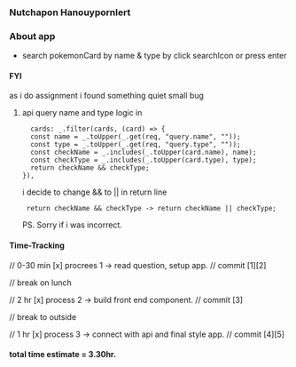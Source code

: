 ### Nutchapon Hanouypornlert

### About app

- search pokemonCard by name & type by click searchIcon or press enter

#### FYI

as i do assignment i found something quiet small bug

1. api query name and type logic in

   ```
     cards: _.filter(cards, (card) => {
     const name = _.toUpper(_.get(req, "query.name", ""));
     const type = _.toUpper(_.get(req, "query.type", ""));
     const checkName = _.includes(_.toUpper(card.name), name);
     const checkType = _.includes(_.toUpper(card.type), type);
     return checkName && checkType;
   }),
   ```

   i decide to change && to || in return line

   ```
    return checkName && checkType -> return checkName || checkType;
   ```

   PS. Sorry if i was incorrect.

#### Time-Tracking

// 0-30 min
[x] procrees 1 -> read question, setup app.
// commit [1][2]

// break on lunch

// 2 hr
[x] process 2 -> build front end component.
// commit [3]

// break to outside

// 1 hr
[x] process 3 -> connect with api and final style app.
// commit [4][5]

#### total time estimate = 3.30hr.
